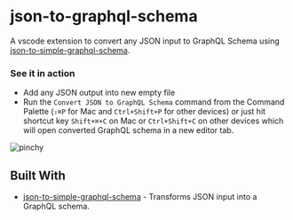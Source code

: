 # json-to-graphql-schema
A vscode extension to convert any JSON input to GraphQL Schema using [json-to-simple-graphql-schema](https://github.com/walmartlabs/json-to-simple-graphql-schema).

### See it in action
* Add any JSON output into new empty file
* Run the `Convert JSON to GraphQL Schema` command from the Command Palette (`⇧⌘P` for Mac and `Ctrl+Shift+P` for other devices) or just hit shortcut key `Shift+⌘+C` on Mac or `Ctrl+Shift+C` on other devices which will open converted GraphQL schema in a new editor tab.

![pinchy](https://s5.gifyu.com/images/recording.gif)

## Built With

* [json-to-simple-graphql-schema](https://walmartlabs.github.io/json-to-simple-graphql-schema/) - Transforms JSON input into a GraphQL schema.
